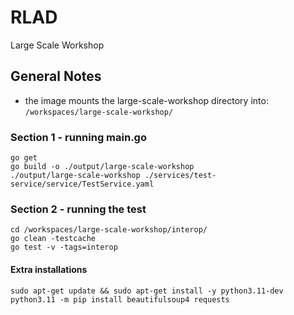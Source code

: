 # RLAD

Large Scale Workshop

## General Notes
- the image mounts the large-scale-workshop directory into: `/workspaces/large-scale-workshop/`

### Section 1 - running main.go
```
go get
go build -o ./output/large-scale-workshop
./output/large-scale-workshop ./services/test-service/service/TestService.yaml
```

### Section 2 - running the test
```
cd /workspaces/large-scale-workshop/interop/
go clean -testcache
go test -v -tags=interop
```

#### Extra installations
```
sudo apt-get update && sudo apt-get install -y python3.11-dev
python3.11 -m pip install beautifulsoup4 requests
```
